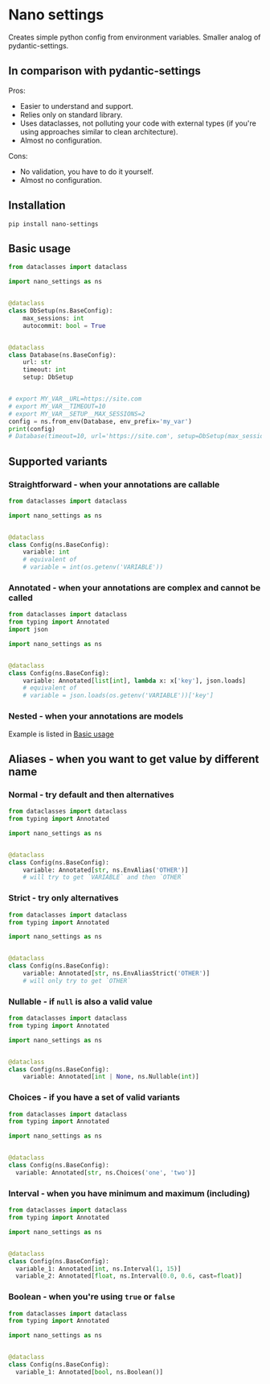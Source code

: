 # Nano settings

Creates simple python config from environment variables. Smaller analog of
pydantic-settings.

## In comparison with pydantic-settings

Pros:

* Easier to understand and support.
* Relies only on standard library.
* Uses dataclasses, not polluting your code with external types (if you're
  using approaches similar to clean architecture).
* Almost no configuration.

Cons:

* No validation, you have to do it yourself.
* Almost no configuration.

## Installation

```shell
pip install nano-settings
```

## Basic usage

```python
from dataclasses import dataclass

import nano_settings as ns


@dataclass
class DbSetup(ns.BaseConfig):
    max_sessions: int
    autocommit: bool = True


@dataclass
class Database(ns.BaseConfig):
    url: str
    timeout: int
    setup: DbSetup


# export MY_VAR__URL=https://site.com
# export MY_VAR__TIMEOUT=10
# export MY_VAR__SETUP__MAX_SESSIONS=2
config = ns.from_env(Database, env_prefix='my_var')
print(config)
# Database(timeout=10, url='https://site.com', setup=DbSetup(max_sessions=2, autocommit=True))
```

## Supported variants

### Straightforward - when your annotations are callable

```python
from dataclasses import dataclass

import nano_settings as ns


@dataclass
class Config(ns.BaseConfig):
    variable: int
    # equivalent of
    # variable = int(os.getenv('VARIABLE'))
```

### Annotated - when your annotations are complex and cannot be called

```python
from dataclasses import dataclass
from typing import Annotated
import json

import nano_settings as ns


@dataclass
class Config(ns.BaseConfig):
    variable: Annotated[list[int], lambda x: x['key'], json.loads]
    # equivalent of
    # variable = json.loads(os.getenv('VARIABLE'))['key']
```

### Nested - when your annotations are models

Example is listed in [Basic usage](#basic-usage)

## Aliases - when you want to get value by different name

### Normal - try default and then alternatives

```python
from dataclasses import dataclass
from typing import Annotated

import nano_settings as ns


@dataclass
class Config(ns.BaseConfig):
    variable: Annotated[str, ns.EnvAlias('OTHER')]
    # will try to get `VARIABLE` and then `OTHER`
```

### Strict - try only alternatives

```python
from dataclasses import dataclass
from typing import Annotated

import nano_settings as ns


@dataclass
class Config(ns.BaseConfig):
    variable: Annotated[str, ns.EnvAliasStrict('OTHER')]
    # will only try to get `OTHER`
```

### Nullable - if `null` is also a valid value

```python
from dataclasses import dataclass
from typing import Annotated

import nano_settings as ns


@dataclass
class Config(ns.BaseConfig):
    variable: Annotated[int | None, ns.Nullable(int)]
```

### Choices - if you have a set of valid variants

```python
from dataclasses import dataclass
from typing import Annotated

import nano_settings as ns


@dataclass
class Config(ns.BaseConfig):
  variable: Annotated[str, ns.Choices('one', 'two')]
```

### Interval - when you have minimum and maximum (including)

```python
from dataclasses import dataclass
from typing import Annotated

import nano_settings as ns


@dataclass
class Config(ns.BaseConfig):
  variable_1: Annotated[int, ns.Interval(1, 15)]
  variable_2: Annotated[float, ns.Interval(0.0, 0.6, cast=float)]
```

### Boolean - when you're using `true` or `false`

```python
from dataclasses import dataclass
from typing import Annotated

import nano_settings as ns


@dataclass
class Config(ns.BaseConfig):
  variable_1: Annotated[bool, ns.Boolean()]
```
